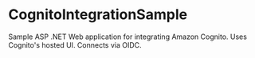 # CognitoIntegrationSample
Sample ASP .NET Web application for integrating Amazon Cognito. Uses Cognito's hosted UI. Connects via OIDC.
